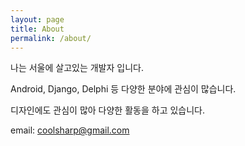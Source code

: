 ```yaml
---
layout: page
title: About
permalink: /about/
---
```


나는 서울에 살고있는 개발자 입니다.

Android, Django, Delphi 등 다양한 분야에 관심이 많습니다.

디자인에도 관심이 많아 다양한 활동을 하고 있습니다.

email: coolsharp@gmail.com

